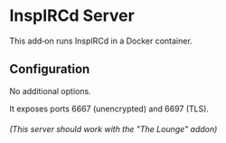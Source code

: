 # InspIRCd Server

This add‑on runs InspIRCd in a Docker container.

## Configuration

No additional options.

It exposes ports 6667 (unencrypted) and 6697 (TLS).

###### (This server should work with the "The Lounge" addon)